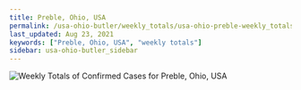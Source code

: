 ```yaml
---
title: Preble, Ohio, USA
permalink: /usa-ohio-butler/weekly_totals/usa-ohio-preble-weekly_totals.html
last_updated: Aug 23, 2021
keywords: ["Preble, Ohio, USA", "weekly totals"]
sidebar: usa-ohio-butler_sidebar
---
```


![Weekly Totals of Confirmed Cases for Preble, Ohio, USA](/covid_tracker/images/graphs/usa-ohio-preble-weekly_totals_graph.png)
